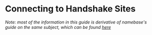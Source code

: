 # Connecting to Handshake Sites
*Note: most of the information in this guide is derivative of namebase's guide on the same subject, which can be found [here](https://learn.namebase.io/starting-from-zero/how-to-access-handshake-sites#hsd-full-node)*
